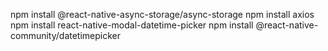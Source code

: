 npm install @react-native-async-storage/async-storage
npm install axios
npm install react-native-modal-datetime-picker
npm install @react-native-community/datetimepicker
